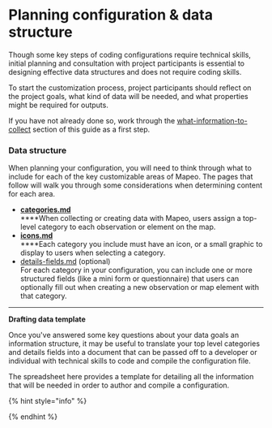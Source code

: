 # Planning configuration & data structure

Though some key steps of coding configurations require technical skills, initial planning and consultation with project participants is essential to designing effective data structures and does not require coding skills.

To start the customization process, project participants should reflect on the project goals, what kind of data will be needed, and what properties might be required for outputs.

If you have not already done so, work through the [what-information-to-collect](../../../../essentials-for-a-successful-mapeo-project/planning/what-information-to-collect/ "mention") section of this guide as a first step.

### **Data structure**

When planning your configuration, you will need to think through what to include for each of the key customizable areas of Mapeo. The pages that follow will walk you through some considerations when determining content for each area.&#x20;

* ****[categories.md](categories.md "mention")****\
****When collecting or creating data with Mapeo, users assign a top-level category to each observation or element on the map.
* ****[icons.md](icons.md "mention")****\
****Each category you include must have an icon, or a small graphic to display to users when selecting a category.
* [details-fields.md](details-fields.md "mention") (optional)\
For each category in your configuration, you can include one or more structured fields (like a mini form or questionnaire) that users can optionally fill out when creating a new observation or map element with that category.

****

**Drafting data template**

Once you've answered some key questions about your data goals an information structure, it may be useful to translate your top level categories and details fields into a document that can be passed off to a developer or individual with technical skills to code and compile the configuration file.

The spreadsheet here provides a template for detailing all the information that will be needed in order to author and compile a configuration.



{% hint style="info" %}

{% endhint %}
